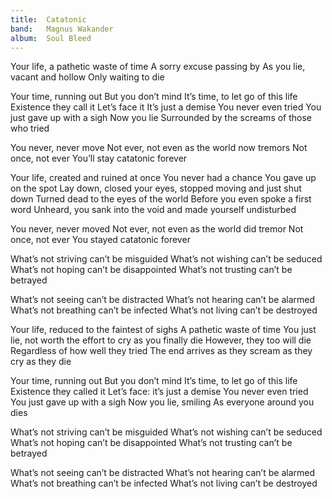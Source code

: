 ```yaml
---
title:  Catatonic
band:   Magnus Wakander
album:  Soul Bleed
---
```


Your life, a pathetic waste of time
A sorry excuse passing by
As you lie, vacant and hollow
Only waiting to die

Your time, running out
But you don’t mind
It’s time, to let go of this life
Existence they call it
Let’s face it
It’s just a demise
You never even tried
You just gave up with a sigh
Now you lie
Surrounded by the screams of those who tried

You never, never move
Not ever, not even as the world now tremors
Not once, not ever
You’ll stay catatonic forever

Your life, created and ruined at once
You never had a chance
You gave up on the spot
Lay down, closed your eyes, stopped moving and just shut down
Turned dead to the eyes of the world
Before you even spoke a first word
Unheard, you sank into the void and made yourself undisturbed

You never, never moved
Not ever, not even as the world did tremor
Not once, not ever
You stayed catatonic forever

What’s not striving can’t be misguided
What’s not wishing can’t be seduced
What’s not hoping can’t be disappointed
What’s not trusting can’t be betrayed

What’s not seeing can’t be distracted
What’s not hearing can’t be alarmed
What’s not breathing can’t be infected
What’s not living can’t be destroyed

Your life, reduced to the faintest of sighs
A pathetic waste of time
You just lie, not worth the effort to cry as you finally die
However, they too will die
Regardless of how well they tried
The end arrives as they scream as they cry as they die

Your time, running out
But you don’t mind
It’s time, to let go of this life
Existence they called it
Let’s face: it’s just a demise
You never even tried
You just gave up with a sigh
Now you lie, smiling
As everyone around you dies

What’s not striving can’t be misguided
What’s not wishing can’t be seduced
What’s not hoping can’t be disappointed
What’s not trusting can’t be betrayed

What’s not seeing can’t be distracted
What’s not hearing can’t be alarmed
What’s not breathing can’t be infected
What’s not living can’t be destroyed
